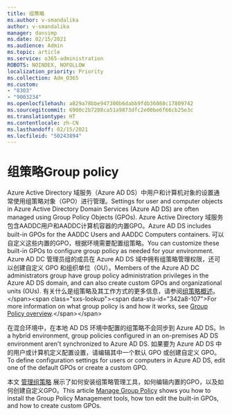 ```yaml
---
title: 组策略
ms.author: v-smandalika
author: v-smandalika
manager: dansimp
ms.date: 02/15/2021
ms.audience: Admin
ms.topic: article
ms.service: o365-administration
ROBOTS: NOINDEX, NOFOLLOW
localization_priority: Priority
ms.collection: Adm_O365
ms.custom:
- "8303"
- "9003234"
ms.openlocfilehash: a829a78bbe947300b6dabb9fdb36088c17809742
ms.sourcegitcommit: 6900c2b7208ca51a9873dfc2e00be6f66cb25e3c
ms.translationtype: HT
ms.contentlocale: zh-CN
ms.lasthandoff: 02/15/2021
ms.locfileid: "50243894"
---
```

# <a name="group-policy"></a><span data-ttu-id="342a8-102">组策略</span><span class="sxs-lookup"><span data-stu-id="342a8-102">Group policy</span></span>

<span data-ttu-id="342a8-103">Azure Active Directory 域服务（Azure AD DS）中用户和计算机对象的设置通常使用组策略对象（GPO）进行管理。</span><span class="sxs-lookup"><span data-stu-id="342a8-103">Settings for user and computer objects in Azure Active Directory Domain Services (Azure AD DS) are often managed using Group Policy Objects (GPOs).</span></span> <span data-ttu-id="342a8-104">Azure Active Directory 域服务包含AADDC用户和AADDC计算机容器的内置GPO。</span><span class="sxs-lookup"><span data-stu-id="342a8-104">Azure AD DS includes built-in GPOs for the AADDC Users and AADDC Computers containers.</span></span> <span data-ttu-id="342a8-105">可以自定义这些内置的GPO，根据环境需要配置组策略。</span><span class="sxs-lookup"><span data-stu-id="342a8-105">You can customize these built-in GPOs to configure group policy as needed for your environment.</span></span> <span data-ttu-id="342a8-106">Azure AD DC 管理员组的成员在 Azure AD DS 域中拥有组策略管理权限，还可以创建自定义 GPO 和组织单位（OU）。</span><span class="sxs-lookup"><span data-stu-id="342a8-106">Members of the Azure AD DC administrators group have group policy administration privileges in the Azure AD DS domain, and can also create custom GPOs and organizational units (OUs).</span></span> <span data-ttu-id="342a8-107">有关什么是组策略及其工作方式的更多信息，请参阅[组策略概述](https://docs.microsoft.com/previous-versions/windows/it-pro/windows-server-2012-R2-and-2012/hh831791(v=ws.11))。</span><span class="sxs-lookup"><span data-stu-id="342a8-107">For more information on what group policy is and how it works, see [Group Policy overview](https://docs.microsoft.com/previous-versions/windows/it-pro/windows-server-2012-R2-and-2012/hh831791(v=ws.11)).</span></span>

<span data-ttu-id="342a8-108">在混合环境中，在本地 AD DS 环境中配置的组策略不会同步到 Azure AD DS。</span><span class="sxs-lookup"><span data-stu-id="342a8-108">In a hybrid environment, group policies configured in an on-premises AD DS environment aren't synchronized to Azure AD DS.</span></span> <span data-ttu-id="342a8-109">如果要为 Azure AD DS 中的用户或计算机定义配置设置，请编辑其中一个默认 GPO 或创建自定义 GPO。</span><span class="sxs-lookup"><span data-stu-id="342a8-109">To define configuration settings for users or computers in Azure AD DS, edit one of the default GPOs or create a custom GPO.</span></span>

<span data-ttu-id="342a8-110">本文 [管理组策略](https://docs.microsoft.com/azure/active-directory-domain-services/manage-group-policy) 展示了如何安装组策略管理工具，如何编辑内置的GPO，以及如何创建自定义GPO。</span><span class="sxs-lookup"><span data-stu-id="342a8-110">This article [Manage Group Policy](https://docs.microsoft.com/azure/active-directory-domain-services/manage-group-policy) shows you how to install the Group Policy Management tools, how ton edit the built-in GPOs, and how to create custom GPOs.</span></span>



